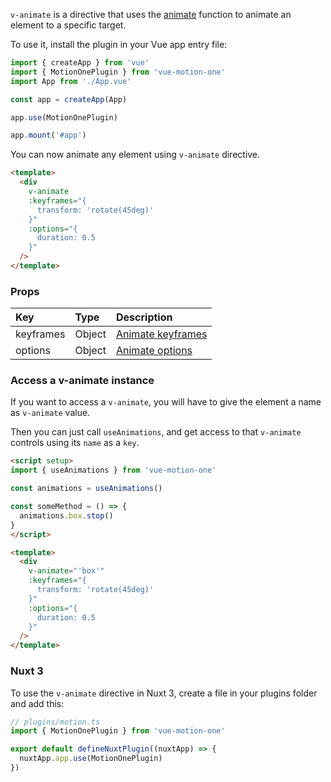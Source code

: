 `v-animate` is a directive that uses the [animate](https://motion.dev/dom/animate) function to animate an element to a specific target.

To use it, install the plugin in your Vue app entry file:

```ts
import { createApp } from 'vue'
import { MotionOnePlugin } from 'vue-motion-one'
import App from './App.vue'

const app = createApp(App)

app.use(MotionOnePlugin)

app.mount('#app')
```

You can now animate any element using `v-animate` directive.

```html
<template>
  <div
    v-animate
    :keyframes="{
      transform: 'rotate(45deg)'
    }"
    :options="{
      duration: 0.5
    }"
  />
</template>
```

### Props

| Key | Type | Description |
| :----- | :-------- | :---------- |
| keyframes | Object | [Animate keyframes](https://motion.dev/dom/animate#keyframes) |
| options | Object | [Animate options](https://motion.dev/dom/animate#options) |

### Access a v-animate instance

If you want to access a `v-animate`, you will have to give the element a name as `v-animate` value.

Then you can just call `useAnimations`, and get access to that `v-animate` controls using its `name` as a `key`.

```html
<script setup>
import { useAnimations } from 'vue-motion-one'

const animations = useAnimations()

const someMethod = () => {
  animations.box.stop()
}
</script>

<template>
  <div
    v-animate="'box'"
    :keyframes="{
      transform: 'rotate(45deg)'
    }"
    :options="{
      duration: 0.5
    }"
  />
</template>
```

### Nuxt 3

To use the `v-animate` directive in Nuxt 3, create a file in your plugins folder and add this:

```ts
// plugins/motion.ts
import { MotionOnePlugin } from 'vue-motion-one'

export default defineNuxtPlugin((nuxtApp) => {
  nuxtApp.app.use(MotionOnePlugin)
})
```